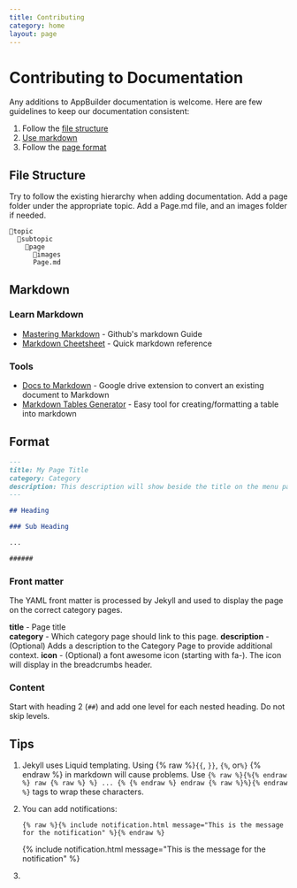 ```yaml
---
title: Contributing
category: home
layout: page
---
```


# Contributing to Documentation

Any additions to AppBuilder documentation is welcome. Here are few guidelines to keep our documentation consistent:

1. Follow the [file structure](#file-structure)
1. [Use markdown](#markdown)
1. Follow the [page format](#page-format)

## File Structure

Try to follow the existing hierarchy when adding documentation. Add a page folder under the appropriate topic. Add a Page.md file, and an images folder if needed.

```
📁topic
  📁subtopic
    📁page
      📁images
      Page.md
```

## Markdown

### Learn Markdown

- [Mastering Markdown](https://guides.github.com/features/mastering-markdown/) - Github's markdown Guide
- [Markdown Cheetsheet](https://www.markdownguide.org/cheat-sheet/) - Quick markdown reference

### Tools

- [Docs to Markdown](https://github.com/evbacher/gd2md-html/wiki) - Google drive extension to convert an existing document to Markdown
- [Markdown Tables Generator](https://www.tablesgenerator.com/markdown_tables) - Easy tool for creating/formatting a table into markdown

## Format

```markdown
---
title: My Page Title
category: Category
description: This description will show beside the title on the menu page.
---

## Heading

### Sub Heading

...

######
```

### Front matter

The YAML front matter is processed by Jekyll and used to display the page on the correct category pages.

**title** - Page title\
**category** - Which category page should link to this page.
**description** - (Optional) Adds a description to the Category Page to provide additional context.
**icon** - (Optional) a font awesome icon (starting with fa-). The icon will display in the breadcrumbs header.

### Content

Start with heading 2 (`##`) and add one level for each nested heading. Do not skip levels.

## Tips

1. Jekyll uses Liquid templating. Using {% raw %}`{{`, `}}`, `{%`, or`%}` {% endraw %} in markdown will cause problems. Use
   `{% raw %}{%{% endraw %} raw {% raw %} %} ... {% {% endraw %} endraw {% raw %}%}{% endraw %}` tags to wrap these characters.
2. You can add notifications:

   ```liquid
   {% raw %}{% include notification.html message="This is the message for the notification" %}{% endraw %}
   ```

   {% include notification.html message="This is the message for the notification" %}

3.

